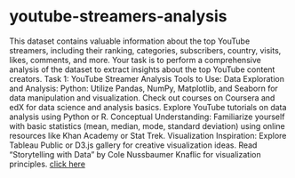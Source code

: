 # youtube-streamers-analysis
This dataset contains valuable
information about the top YouTube streamers,
including their ranking, categories, subscribers,
country, visits, likes, comments, and more.
Your task is to perform a comprehensive
analysis of the dataset to extract insights
about the top YouTube content creators.
Task 1: YouTube Streamer Analysis
Tools to Use:
Data Exploration and Analysis:
Python: Utilize Pandas, NumPy, Matplotlib, and Seaborn for data manipulation and visualization.
Check out courses on Coursera and edX for data science and analysis basics.
Explore YouTube tutorials on data analysis using Python or R.
Conceptual Understanding:
Familiarize yourself with basic statistics (mean, median, mode, standard deviation) using online resources like Khan Academy or Stat Trek.
Visualization Inspiration:
Explore Tableau Public or D3.js gallery for creative visualization ideas.
Read “Storytelling with Data” by Cole Nussbaumer Knaflic for visualization principles.
[click here](https://colab.research.google.com/drive/1hAM2eR_YxT1l0hD3f1jizFwJdBrWdvaF?usp=sharing)
